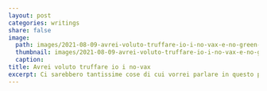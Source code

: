 ```yaml
---
layout: post
categories: writings
share: false
image:
  path: images/2021-08-09-avrei-voluto-truffare-io-i-no-vax-e-no-green-pass.jpg
  thumbnail: images/2021-08-09-avrei-voluto-truffare-io-i-no-vax-e-no-green-pass.jpg
  caption:
title: Avrei voluto truffare io i no-vax
excerpt: Ci sarebbero tantissime cose di cui vorrei parlare in questo periodo ma il carattere del paradosso la spunta sempre su tutti e quindi prenderò in prestito un pochino del vostro tempo per esplorare l’abisso dell’ignoranza di quei nostri connazionali che hanno cercato di comprare un green pass “falso”. Quest’argomento ha numerosi aspetti interessanti fra cui […]
---
```

